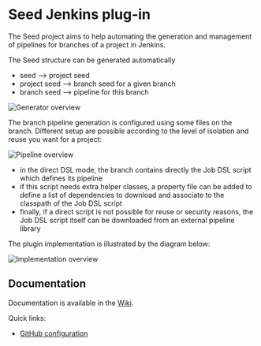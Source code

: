 Seed Jenkins plug-in
====================

The Seed project aims to help automating the generation and management of pipelines
for branches of a project in Jenkins.

The Seed structure can be generated automatically

* seed --> project seed
* project seed --> branch seed for a given branch
* branch seed --> pipeline for this branch

![Generator overview](https://raw.githubusercontent.com/wiki/nemerosa/seed-plugin/Overview_Generator.png)

The branch pipeline generation is configured using some files on the branch. Different setup are possible according to the level of isolation and reuse you want for a project:

![Pipeline overview](https://raw.githubusercontent.com/wiki/nemerosa/seed-plugin/Overview_Pipeline.png)

* in the direct DSL mode, the branch contains directly the Job DSL script which defines its pipeline
* if this script needs extra helper classes, a property file can be added to define a list of dependencies to download and associate to the classpath of the Job DSL script
* finally, if a direct script is not possible for reuse or security reasons, the Job DSL script itself can be downloaded from an external pipeline library

The plugin implementation is illustrated by the diagram below:

![Implementation overview](https://raw.githubusercontent.com/wiki/nemerosa/seed-plugin/Implementation_Overview.png)

## Documentation

Documentation is available in the [Wiki](https://github.com/nemerosa/seed-plugin/wiki).

Quick links:

* [GitHub configuration](https://github.com/nemerosa/seed-plugin/wiki/GitHub)
